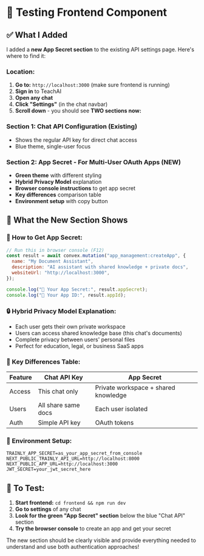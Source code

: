 # 🧪 Testing Frontend Component

## ✅ What I Added

I added a **new App Secret section** to the existing API settings page. Here's where to find it:

### **Location:**

1. **Go to:** `http://localhost:3000` (make sure frontend is running)
2. **Sign in** to TeachAI
3. **Open any chat**
4. **Click "Settings"** (in the chat navbar)
5. **Scroll down** - you should see **TWO sections now:**

### **Section 1: Chat API Configuration (Existing)**

- Shows the regular API key for direct chat access
- Blue theme, single-user focus

### **Section 2: App Secret - For Multi-User OAuth Apps (NEW)**

- **Green theme** with different styling
- **Hybrid Privacy Model** explanation
- **Browser console instructions** to get app secret
- **Key differences** comparison table
- **Environment setup** with copy button

## 🎯 **What the New Section Shows**

### **📱 How to Get App Secret:**

```javascript
// Run this in browser console (F12)
const result = await convex.mutation("app_management:createApp", {
  name: "My Document Assistant",
  description: "AI assistant with shared knowledge + private docs",
  websiteUrl: "http://localhost:3000",
});

console.log("🔑 Your App Secret:", result.appSecret);
console.log("📱 Your App ID:", result.appId);
```

### **🔒 Hybrid Privacy Model Explanation:**

- Each user gets their own private workspace
- Users can access shared knowledge base (this chat's documents)
- Complete privacy between users' personal files
- Perfect for education, legal, or business SaaS apps

### **🎯 Key Differences Table:**

| Feature | Chat API Key        | App Secret                           |
| ------- | ------------------- | ------------------------------------ |
| Access  | This chat only      | Private workspace + shared knowledge |
| Users   | All share same docs | Each user isolated                   |
| Auth    | Simple API key      | OAuth tokens                         |

### **🔧 Environment Setup:**

```env
TRAINLY_APP_SECRET=as_your_app_secret_from_console
NEXT_PUBLIC_TRAINLY_API_URL=http://localhost:8000
NEXT_PUBLIC_APP_URL=http://localhost:3000
JWT_SECRET=your_jwt_secret_here
```

## 🚀 **To Test:**

1. **Start frontend:** `cd frontend && npm run dev`
2. **Go to settings** of any chat
3. **Look for the green "App Secret" section** below the blue "Chat API" section
4. **Try the browser console** to create an app and get your secret

The new section should be clearly visible and provide everything needed to understand and use both authentication approaches!
